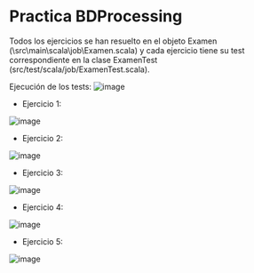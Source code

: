 # Practica BDProcessing
Todos los ejercicios se han resuelto en el objeto Examen (\src\main\scala\job\Examen.scala) y cada ejercicio tiene su test correspondiente en la clase ExamenTest (src/test/scala/job/ExamenTest.scala).

Ejecución de los tests:
![image](https://github.com/user-attachments/assets/973c6932-f559-4402-a7c8-ff86c1970cd4)

- Ejercicio 1:
  
![image](https://github.com/user-attachments/assets/7469826d-d62c-4d6e-9828-24dacc8dd939)

- Ejercicio 2:
  
![image](https://github.com/user-attachments/assets/9029cabb-8d83-40aa-9895-c45666baaf30)

- Ejercicio 3:
  
![image](https://github.com/user-attachments/assets/a02fdd9c-e6f1-411c-ad2b-5e901bcbcc26)

- Ejercicio 4:

![image](https://github.com/user-attachments/assets/cd094ac7-61c2-44d5-8447-b76233c1c743)

- Ejercicio 5:
  
![image](https://github.com/user-attachments/assets/fd51b4bb-5247-4701-870c-f244a900b0c8)
